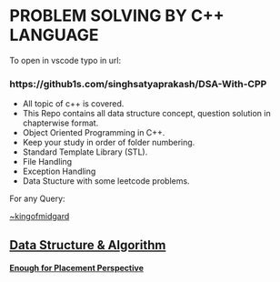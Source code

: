 <h1>PROBLEM SOLVING BY C++ LANGUAGE</h1>
<level for="101">To open in vscode typo in url:</level>
<h3 id=101>https://github1s.com/singhsatyaprakash/DSA-With-CPP</h3>
<ul>
  <li>All topic of c++ is covered.</li>
  <li>This Repo contains all data structure concept, question solution in chapterwise format.</li>
  <li>Object Oriented Programming in C++.</li>
  <li>Keep your study in order of folder numbering.</li>
  <li>Standard Template Library (STL).</li>
  <li>File Handling</li>
  <li>Exception Handling</li>
  <li>Data Stucture with some leetcode problems.</li>
</ul>
<level for id="contact">For any Query:</level>
<a href="https://www.instagram.com/king_of_midgard_/" id="contact">

~kingofmidgard<br>
<h2>Data Structure & Algorithm</h2>
<h4>Enough for Placement Perspective</h4>

